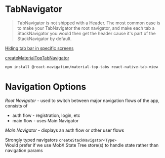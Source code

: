 # TabNavigator

> TabNavigator is not shipped with a Header. The most common case is to make your TabNavigator the root navigator, and make each tab a StackNavigator you would then get the header cause it's part of the StackNavigator by default.

[Hiding tab bar in specific screens](https://reactnavigation.org/docs/hiding-tabbar-in-screens/)

[createMaterialTopTabNavigator](https://reactnavigation.org/docs/material-top-tab-navigator/)

```bash
npm install @react-navigation/material-top-tabs react-native-tab-view
```

# Navigation Options

_Root Navigator_ - used to switch between major navigation flows of the app, consists of

- auth flow - registration, login, etc
- main flow - uses Main Navigator

_Main Navigator_ - displays an auth flow or other user flows

Strongly typed navigators `createStackNavigator<Type>`  
Would prefer if we use MobX State Tree store(s) to handle state rather than navigation params
